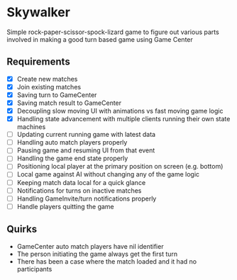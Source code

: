 # Skywalker

Simple rock-paper-scissor-spock-lizard game to figure out various parts involved in making a good
turn based game using Game Center

## Requirements

- [x] Create new matches
- [x] Join existing matches
- [x] Saving turn to GameCenter
- [x] Saving match result to GameCenter
- [x] Decoupling slow moving UI with animations vs fast moving game logic
- [x] Handling state advancement with multiple clients running their own state machines
- [ ] Updating current running game with latest data
- [ ] Handling auto match players properly
- [ ] Pausing game and resuming UI from that event
- [ ] Handling the game end state properly
- [ ] Positioning local player at the primary position on screen (e.g. bottom)
- [ ] Local game against AI without changing any of the game logic
- [ ] Keeping match data local for a quick glance
- [ ] Notifications for turns on inactive matches
- [ ] Handling GameInvite/turn notifications properly
- [ ] Handle players quitting the game

## Quirks

- GameCenter auto match players have nil identifier
- The person initiating the game always get the first turn
- There has been a case where the match loaded and it had no participants
